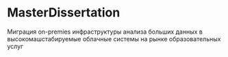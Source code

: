 # MasterDissertation
Миграция on-premies инфраструктуры анализа больших данных в высокомашстабируемые облачные системы на рынке образовательных услуг 
